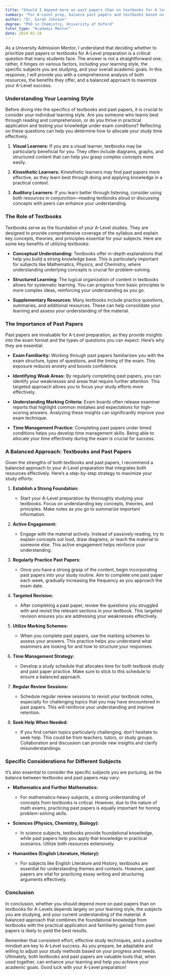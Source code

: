 ```yaml
---
title: "Should I depend more on past papers than on textbooks for A levels?"
summary: "For A-Level prep, balance past papers and textbooks based on your learning style, subjects, and academic goals for optimal success."
author: "Dr. Sarah Johnson"
degree: "PhD in Chemistry, University of Oxford"
tutor_type: "Academic Mentor"
date: 2024-02-19
---
```


As a University Admission Mentor, I understand that deciding whether to prioritize past papers or textbooks for A-Level preparation is a critical question that many students face. The answer is not a straightforward one; rather, it hinges on various factors, including your learning style, the specific subjects you are studying, and your overall academic goals. In this response, I will provide you with a comprehensive analysis of both resources, the benefits they offer, and a balanced approach to maximize your A-Level success.

### Understanding Your Learning Style

Before diving into the specifics of textbooks and past papers, it is crucial to consider your individual learning style. Are you someone who learns best through reading and comprehension, or do you thrive in practical application and testing your knowledge under exam conditions? Reflecting on these questions can help you determine how to allocate your study time effectively.

1. **Visual Learners:** If you are a visual learner, textbooks may be particularly beneficial for you. They often include diagrams, graphs, and structured content that can help you grasp complex concepts more easily.
  
2. **Kinesthetic Learners:** Kinesthetic learners may find past papers more effective, as they learn best through doing and applying knowledge in a practical context.

3. **Auditory Learners:** If you learn better through listening, consider using both resources in conjunction—reading textbooks aloud or discussing concepts with peers can enhance your understanding.

### The Role of Textbooks

Textbooks serve as the foundation of your A-Level studies. They are designed to provide comprehensive coverage of the syllabus and explain key concepts, theories, and principles essential for your subjects. Here are some key benefits of utilizing textbooks:

- **Conceptual Understanding:** Textbooks offer in-depth explanations that help you build a strong knowledge base. This is particularly important for subjects like Mathematics, Physics, and Chemistry, where understanding underlying concepts is crucial for problem-solving.

- **Structured Learning:** The logical organization of content in textbooks allows for systematic learning. You can progress from basic principles to more complex ideas, reinforcing your understanding as you go.

- **Supplementary Resources:** Many textbooks include practice questions, summaries, and additional resources. These can help consolidate your learning and assess your understanding of the material.

### The Importance of Past Papers

Past papers are invaluable for A-Level preparation, as they provide insights into the exam format and the types of questions you can expect. Here’s why they are essential:

- **Exam Familiarity:** Working through past papers familiarizes you with the exam structure, types of questions, and the timing of the exam. This exposure reduces anxiety and boosts confidence.

- **Identifying Weak Areas:** By regularly completing past papers, you can identify your weaknesses and areas that require further attention. This targeted approach allows you to focus your study efforts more effectively.

- **Understanding Marking Criteria:** Exam boards often release examiner reports that highlight common mistakes and expectations for high-scoring answers. Analyzing these insights can significantly improve your exam technique.

- **Time Management Practice:** Completing past papers under timed conditions helps you develop time management skills. Being able to allocate your time effectively during the exam is crucial for success.

### A Balanced Approach: Textbooks and Past Papers

Given the strengths of both textbooks and past papers, I recommend a balanced approach to your A-Level preparation that integrates both resources effectively. Here’s a step-by-step strategy to maximize your study efforts:

1. **Establish a Strong Foundation:**
   - Start your A-Level preparation by thoroughly studying your textbooks. Focus on understanding key concepts, theories, and principles. Make notes as you go to summarize important information.

2. **Active Engagement:**
   - Engage with the material actively. Instead of passively reading, try to explain concepts out loud, draw diagrams, or teach the material to someone else. This active engagement helps reinforce your understanding.

3. **Regularly Practice Past Papers:**
   - Once you have a strong grasp of the content, begin incorporating past papers into your study routine. Aim to complete one past paper each week, gradually increasing the frequency as you approach the exam date.

4. **Targeted Revision:**
   - After completing a past paper, review the questions you struggled with and revisit the relevant sections in your textbook. This targeted revision ensures you are addressing your weaknesses effectively.

5. **Utilize Marking Schemes:**
   - When you complete past papers, use the marking schemes to assess your answers. This practice helps you understand what examiners are looking for and how to structure your responses.

6. **Time Management Strategy:**
   - Develop a study schedule that allocates time for both textbook study and past paper practice. Make sure to stick to this schedule to ensure a balanced approach.

7. **Regular Review Sessions:**
   - Schedule regular review sessions to revisit your textbook notes, especially for challenging topics that you may have encountered in past papers. This will reinforce your understanding and improve retention.

8. **Seek Help When Needed:**
   - If you find certain topics particularly challenging, don’t hesitate to seek help. This could be from teachers, tutors, or study groups. Collaboration and discussion can provide new insights and clarify misunderstandings.

### Specific Considerations for Different Subjects

It’s also essential to consider the specific subjects you are pursuing, as the balance between textbooks and past papers may vary:

- **Mathematics and Further Mathematics:**
  - For mathematics-heavy subjects, a strong understanding of concepts from textbooks is critical. However, due to the nature of math exams, practicing past papers is equally important for honing problem-solving skills.

- **Sciences (Physics, Chemistry, Biology):**
  - In science subjects, textbooks provide foundational knowledge, while past papers help you apply that knowledge in practical scenarios. Utilize both resources extensively.

- **Humanities (English Literature, History):**
  - For subjects like English Literature and History, textbooks are essential for understanding themes and contexts. However, past papers are vital for practicing essay writing and structuring arguments effectively.

### Conclusion

In conclusion, whether you should depend more on past papers than on textbooks for A-Levels depends largely on your learning style, the subjects you are studying, and your current understanding of the material. A balanced approach that combines the foundational knowledge from textbooks with the practical application and familiarity gained from past papers is likely to yield the best results.

Remember that consistent effort, effective study techniques, and a positive mindset are key to A-Level success. As you prepare, be adaptable and willing to adjust your study methods based on your progress and needs. Ultimately, both textbooks and past papers are valuable tools that, when used together, can enhance your learning and help you achieve your academic goals. Good luck with your A-Level preparation!
    
